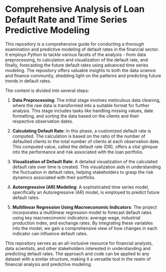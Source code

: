 # Comprehensive Analysis of Loan Default Rate and Time Series Predictive Modeling

This repository is a comprehensive guide for conducting a thorough examination and predictive modeling of default rates in the financial sector. It employs Python to tackle various facets of the analysis - from data preprocessing, to calculation and visualization of the default rate, and finally, forecasting the future default rates using advanced time series modeling. The repository offers valuable insights to both the data science and finance community, shedding light on the patterns and predicting future trends in default rates. 

The content is divided into several steps:

1. **Data Preprocessing**: The initial stage involves meticulous data cleaning, where the raw data is transformed into a suitable format for further analysis. This stage includes tasks like handling missing values, date formatting, and sorting the data based on the clients and their respective observation dates.

2. **Calculating Default Rate**: In this phase, a customized default rate is computed. The calculation is based on the ratio of the number of defaulted clients to the total number of clients at each observation date. This computed value, called the default rate (DR), offers a vital glimpse into the performance and risk associated with the loan portfolio.

3. **Visualization of Default Rate**: A detailed visualization of the calculated default rate over time is created. This visualization aids in understanding the fluctuation in default rates, helping stakeholders to grasp the risk dynamics associated with their portfolio.

4. **Autoregressive (AR) Modeling**: A sophisticated time series model, specifically an Autoregressive (AR) model, is employed to predict future default rates.

5. **Multilinear Regression Using Macroeconomic Indicators**: The project incorporates a multilinear regression model to forecast default rates using key macroeconomic indicators: average wage, industrial production index, and exchange rates. By integrating these variables into the model, we gain a comprehensive view of how changes in each indicator can influence default rates.

This repository serves as an all-inclusive resource for financial analysts, data scientists, and other stakeholders interested in understanding and predicting default rates. The approach and code can be applied to any dataset with a similar structure, making it a versatile tool in the realm of financial analysis and predictive modeling.
